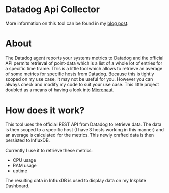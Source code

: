 # Datadog Api Collector

More information on this tool can be found in my [blog post](https://itobey.dev/datadog-as-an-intermediary-for-gathering-metrics/).

# About

The Datadog agent reports your systems metrics to Datadog and the official API permits retrieval of point-data which is
a list of a whole lot of entries for a specific time frame. This is a little tool which allows to retrieve an average of
some metrics for specific hosts from Datadog. Because this is tightly scoped on my use case, it may not be useful for
you. However you can always check and modify my code to suit your use case. This little project doubled as a means of
having a look into [Micronaut](https://micronaut.io/).

# How does it work?

This tool uses the official REST API from Datadog to retrieve data. The data is then scoped to a specific host (I have 3
hosts working in this manner) and an average is calculated for the metrics. This newly crafted data is then persisted to
InfluxDB.

Currently I use it to retrieve these metrics:

- CPU usage
- RAM usage
- uptime

The resulting data in InfluxDB is used to display data on my Inkplate Dashboard.
